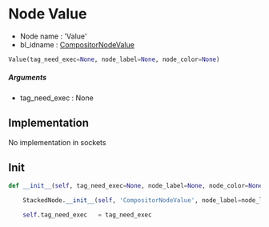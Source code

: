 # Node Value

- Node name : 'Value'
- bl_idname : [CompositorNodeValue](https://docs.blender.org/api/current/bpy.types.CompositorNodeValue.html)


``` python
Value(tag_need_exec=None, node_label=None, node_color=None)
```
##### Arguments

- tag_need_exec : None

## Implementation

No implementation in sockets

## Init

``` python
def __init__(self, tag_need_exec=None, node_label=None, node_color=None):

    StackedNode.__init__(self, 'CompositorNodeValue', node_label=node_label, node_color=node_color)

    self.tag_need_exec   = tag_need_exec
```
